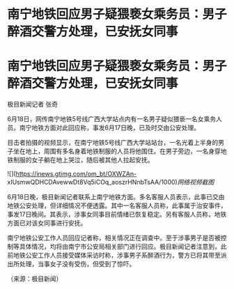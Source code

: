 # 南宁地铁回应男子疑猥亵女乘务员：男子醉酒交警方处理，已安抚女同事

# 南宁地铁回应男子疑猥亵女乘务员：男子醉酒交警方处理，已安抚女同事

极目新闻记者 张奇

6月18日，网传南宁地铁5号线广西大学站点内有一名男子疑似猥亵一名女乘务人员。南宁地铁方面对此回应称，事发6月17日晚，已及时交由公安处理。

目击者拍摄的视频显示，在南宁地铁5号线广西大学站站台，一名光着上半身的男子坐在地上，周围有多名身着地铁制服的人员将他围住。在男子旁边，一名身穿地铁制服的女子躺在地上哭泣，随后被其他人拉起安抚。

![](https://inews.gtimg.com/om_bt/OXWZAn-
xIUsmwQDHCDAvewwDt8Vq5iCOq_aoszrHNnbTsAA/1000)_网络视频截图_

6月18日晚，极目新闻记者联系上南宁地铁方面。多名客服人员表示，此事已交由地铁公安处理，但详细情况不便透露。其中一名客服人员称，此事属于治安事件，事发17日晚间。其表示，涉事女同事目前情绪已恢复稳定。另有客服人员称，地铁方面已对该女同事进行安抚。

南宁地铁公安工作人员回应记者称，相关情况正在调查中。至于涉事男子是否被控制等具体情况，均将由南宁市公安局相关部门进行回应。极目新闻记者注意到，此前地铁公安工作人员接受媒体采访时称，涉事男子系醉酒行为，警方已将其带至派出所处理，当事女子没有受伤，但受到了惊吓。

（来源：极目新闻）

